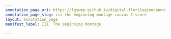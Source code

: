 ```yaml
---
annotation_page_uri: https://lgsump.github.io/digital-florilegium/annotations/iii-the-beginning-montage-canvas-1-score.json
annotation_page_slug: iii-the-beginning-montage-canvas-1-score
layout: annotation_page
manifest_label: III. The Beginning Montage

---
```

